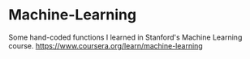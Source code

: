 # Machine-Learning
Some hand-coded functions I learned in Stanford's Machine Learning course.
https://www.coursera.org/learn/machine-learning
